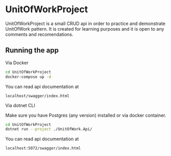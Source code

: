 # UnitOfWorkProject

UnitOfWorkProject is a small CRUD api in order to practice and demonstrate UnitOfWork pattern.
It is created for learning purposes and it is open to any comments and recomendations.

## Running the app

Via Docker

```bash
cd UnitOfWorkProject
docker-compose up -d
```

You can read api documentation at
```
localhost/swagger/index.html
```

Via dotnet CLI

Make sure you have Postgres (any version) installed or via docker container.

```bash
cd UnitOfWorkProject
dotnet run --project ./UnitOfWork.Api/
```

You can read api documentation at
```
localhost:5072/swagger/index.html
```
